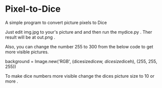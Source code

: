 # Pixel-to-Dice

A simple program to convert picture pixels to Dice 

Just edit img.jpg to your's picture and and then run the mydice.py .
Ther result will be at out.png .

Also, you can change the number 255 to 300 from the below code to get more visible pictures.

background = Image.new('RGB', (dicesize*dicew, dicesize*diceh), (255, 255, 255))

To make dice numbers more visible change the dices picture size to 10 or more .

